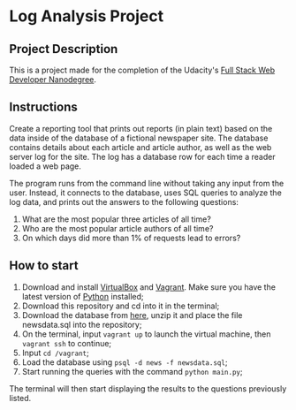 # Log Analysis Project

## Project Description

This is a project made for the completion of the Udacity's [Full Stack Web Developer Nanodegree](https://www.udacity.com/course/full-stack-web-developer-nanodegree--nd004).

## Instructions

Create a reporting tool that prints out reports (in plain text) based on the data inside of the database of a fictional newspaper site. The database contains details about each article and article author, as well as the web server log for the site. The log has a database row for each time a reader loaded a web page.

The program runs from the command line without taking any input from the user. Instead, it connects to the database, uses SQL queries to analyze the log data, and prints out the answers to the following questions:

1. What are the most popular three articles of all time?
2. Who are the most popular article authors of all time?
3. On which days did more than 1% of requests lead to errors?

## How to start

1. Download and install [VirtualBox](https://www.virtualbox.org/wiki/Downloads) and [Vagrant](https://www.vagrantup.com/downloads.html). Make sure you have the latest version of [Python](https://www.python.org/download/releases/3.0/) installed;
2. Download this repository and cd into it in the terminal;
3. Download the database from [here](https://d17h27t6h515a5.cloudfront.net/topher/2016/August/57b5f748_newsdata/newsdata.zip), unzip it and place the file newsdata.sql into the repository;
4. On the terminal, input `vagrant up` to launch the virtual machine, then `vagrant ssh` to continue;
5. Input `cd /vagrant`;
6. Load the database using `psql -d news -f newsdata.sql`;
7. Start running the queries with the command `python main.py`;

The terminal will then start displaying the results to the questions previously listed.
